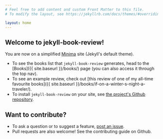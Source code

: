 ```yaml
---
# Feel free to add content and custom Front Matter to this file.
# To modify the layout, see https://jekyllrb.com/docs/themes/#overriding-theme-defaults

layout: home
---
```


## Welcome to jekyll-book-review!

You are now on a simplified [Minima](https://github.com/jekyll/minima/) site (Jekyll's default theme).

 - To see the books list that `jekyll-book-review` generates, head to the [Books]({{ site.baseurl }}/books/) page (you can also access it through the top nav).
 - To see an example review, check out [this review of one of my all-time favourite books]({{ site.baseurl }}/books/if-on-a-winter-s-night-a-traveler/).
 - To install `jekyll-book-review` on your site, see [the project's Github repository](https://github.com/robinmetral/jekyll-book-review).

## Want to contribute?

 - To ask a question or to suggest a feature, [post an issue](https://github.com/robinmetral/jekyll-book-review/issues/new).
 - Pull requests are also welcome! See the contributing guide on Github.
